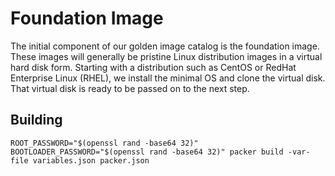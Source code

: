 # Foundation Image

The initial component of our golden image catalog is the foundation image. These images will generally be pristine Linux distribution images in a virtual hard disk form. Starting with a distribution such as CentOS or RedHat Enterprise Linux (RHEL), we install the minimal OS and clone the virtual disk. That virtual disk is ready to be passed on to the next step.

## Building

```
ROOT_PASSWORD="$(openssl rand -base64 32)" BOOTLOADER_PASSWORD="$(openssl rand -base64 32)" packer build -var-file variables.json packer.json
```